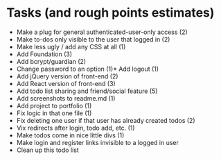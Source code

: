 # Tasks (and rough points estimates)

* Make a plug for general authenticated-user-only access (2)
* Make to-dos only visible to the user that logged in (2)
* Make less ugly / add any CSS at all (1)
* Add Foundation (3)
* Add bcrypt/guardian (2)
* Change password to an option (1)* Add logout (1)
* Add jQuery version of front-end (2)
* Add React version of front-end (3)
* Add todo list sharing and friend/social feature (5)
* Add screenshots to readme.md (1)
* Add project to portfolio (1)
* Fix logic in that one file (1)
* Fix deleting one user if that user has already created todos (2)
* Vix redirects after login, todo add, etc. (1)
* Make todos come in nice little divs (1)
* Make login and register links invisible to a logged in user
* Clean up this todo list